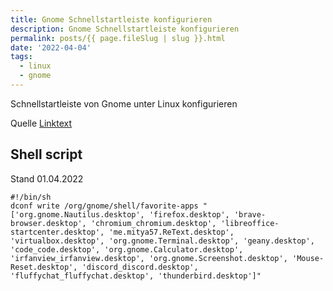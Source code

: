 ```yaml
---
title: Gnome Schnellstartleiste konfigurieren
description: Gnome Schnellstartleiste konfigurieren
permalink: posts/{{ page.fileSlug | slug }}.html
date: '2022-04-04'
tags:
  - linux
  - gnome
---
```


Schnellstartleiste von Gnome unter Linux konfigurieren

Quelle [Linktext](URL)

## Shell script 
Stand 01.04.2022

    #!/bin/sh
    dconf write /org/gnome/shell/favorite-apps "['org.gnome.Nautilus.desktop', 'firefox.desktop', 'brave-browser.desktop', 'chromium_chromium.desktop', 'libreoffice-startcenter.desktop', 'me.mitya57.ReText.desktop', 'virtualbox.desktop', 'org.gnome.Terminal.desktop', 'geany.desktop', 'code_code.desktop', 'org.gnome.Calculator.desktop', 'irfanview_irfanview.desktop', 'org.gnome.Screenshot.desktop', 'Mouse-Reset.desktop', 'discord_discord.desktop', 'fluffychat_fluffychat.desktop', 'thunderbird.desktop']"
